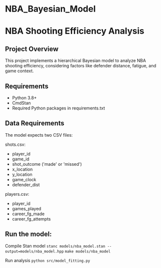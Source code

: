 # NBA_Bayesian_Model

# NBA Shooting Efficiency Analysis

## Project Overview
This project implements a hierarchical Bayesian model to analyze NBA shooting efficiency, considering factors like defender distance, fatigue, and game context.

## Requirements
- Python 3.8+
- CmdStan
- Required Python packages in requirements.txt

## Data Requirements
The model expects two CSV files:

shots.csv:
- player_id
- game_id
- shot_outcome ('made' or 'missed')
- x_location
- y_location
- game_clock
- defender_dist

players.csv:
- player_id
- games_played
- career_fg_made
- career_fg_attempts

## Run the model:
Compile Stan model
`stanc models/nba_model.stan --output=models/nba_model.hpp`
`make models/nba_model`

Run analysis
`python src/model_fitting.py`
